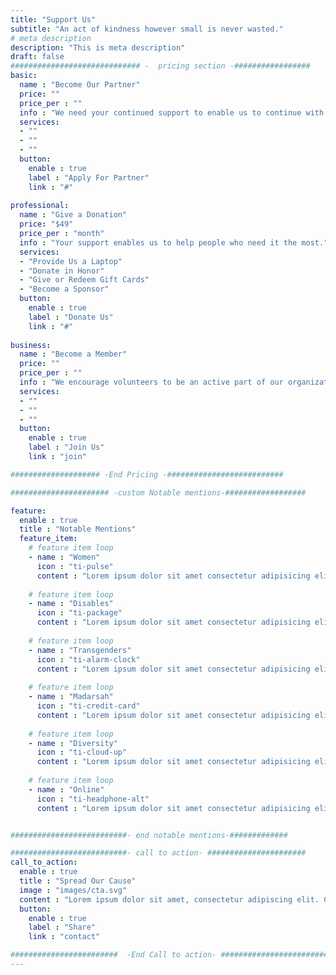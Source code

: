 ```yaml
---
title: "Support Us"
subtitle: "An act of kindness however small is never wasted."
# meta description
description: "This is meta description"
draft: false
############################# -  pricing section -#################
basic:
  name : "Become Our Partner"
  price: ""
  price_per : ""
  info : "We need your continued support to enable us to continue with our work with the same vigour and passion."
  services:
  - ""
  - ""
  - ""
  button:
    enable : true
    label : "Apply For Partner"
    link : "#"
    
professional:
  name : "Give a Donation"
  price: "$49"
  price_per : "month"
  info : "Your support enables us to help people who need it the most."
  services:
  - "Provide Us a Laptop"
  - "Donate in Honor"
  - "Give or Redeem Gift Cards"
  - "Become a Sponsor"
  button:
    enable : true
    label : "Donate Us"
    link : "#"
    
business:
  name : "Become a Member"
  price: ""
  price_per : ""
  info : "We encourage volunteers to be an active part of our organization and share our vision and purpose."
  services:
  - ""
  - ""
  - ""
  button:
    enable : true
    label : "Join Us"
    link : "join"

#################### -End Pricing -##########################

###################### -custom Notable mentions-##################

feature:
  enable : true
  title : "Notable Mentions"
  feature_item:
    # feature item loop
    - name : "Women"
      icon : "ti-pulse"
      content : "Lorem ipsum dolor sit amet consectetur adipisicing elit quam nihil"
      
    # feature item loop
    - name : "Disables"
      icon : "ti-package"
      content : "Lorem ipsum dolor sit amet consectetur adipisicing elit quam nihil"
      
    # feature item loop
    - name : "Transgenders"
      icon : "ti-alarm-clock"
      content : "Lorem ipsum dolor sit amet consectetur adipisicing elit quam nihil"
      
    # feature item loop
    - name : "Madarsah"
      icon : "ti-credit-card"
      content : "Lorem ipsum dolor sit amet consectetur adipisicing elit quam nihil"
      
    # feature item loop
    - name : "Diversity"
      icon : "ti-cloud-up"
      content : "Lorem ipsum dolor sit amet consectetur adipisicing elit quam nihil"
      
    # feature item loop
    - name : "Online"
      icon : "ti-headphone-alt"
      content : "Lorem ipsum dolor sit amet consectetur adipisicing elit quam nihil"


##########################- end notable mentions-#############

##########################- call to action- ######################
call_to_action:
  enable : true
  title : "Spread Our Cause"
  image : "images/cta.svg"
  content : "Lorem ipsum dolor sit amet, consectetur adipiscing elit. Consequat tristique eget amet, tempus eu at consecttur."
  button:
    enable : true
    label : "Share"
    link : "contact"

########################  -End Call to action- #########################    
---
```


